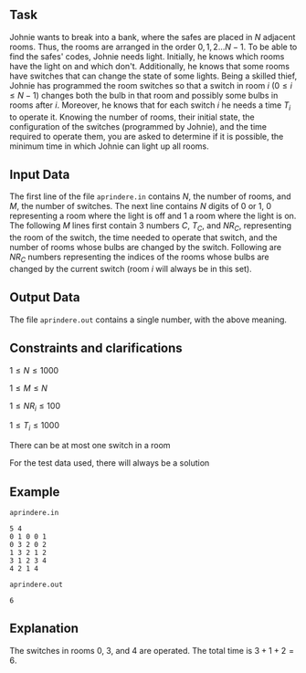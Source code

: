 ## Task

Johnie wants to break into a bank, where the safes are placed in $N$ adjacent rooms. Thus, the rooms are arranged in the order $0, 1, 2 \dots N - 1$. To be able to find the safes' codes, Johnie needs light. Initially, he knows which rooms have the light on and which don't. Additionally, he knows that some rooms have switches that can change the state of some lights. Being a skilled thief, Johnie has programmed the room switches so that a switch in room $i$ ($0 \le i \le N - 1$) changes both the bulb in that room and possibly some bulbs in rooms after $i$. Moreover, he knows that for each switch $i$ he needs a time $T_i$ to operate it. Knowing the number of rooms, their initial state, the configuration of the switches (programmed by Johnie), and the time required to operate them, you are asked to determine if it is possible, the minimum time in which Johnie can light up all rooms.

## Input Data

The first line of the file `aprindere.in` contains $N$, the number of rooms, and $M$, the number of switches. The next line contains $N$ digits of $0$ or $1$, $0$ representing a room where the light is off and $1$ a room where the light is on. The following $M$ lines first contain 3 numbers $C$, $T_C$, and $NR_C$, representing the room of the switch, the time needed to operate that switch, and the number of rooms whose bulbs are changed by the switch. Following are $NR_C$ numbers representing the indices of the rooms whose bulbs are changed by the current switch (room $i$ will always be in this set).

## Output Data

The file `aprindere.out` contains a single number, with the above meaning.

## Constraints and clarifications

$1 \leq N \leq 1000$

$1 \leq M \leq N$

$1 \leq NR_i \leq 100$

$1 \leq T_i \leq 1000$

There can be at most one switch in a room

For the test data used, there will always be a solution

## Example

`aprindere.in`

```
5 4
0 1 0 0 1
0 3 2 0 2
1 3 2 1 2
3 1 2 3 4
4 2 1 4
```

`aprindere.out`

```
6
```

## Explanation

The switches in rooms $0$, $3$, and $4$ are operated. The total time is $3 + 1 + 2 = 6$.